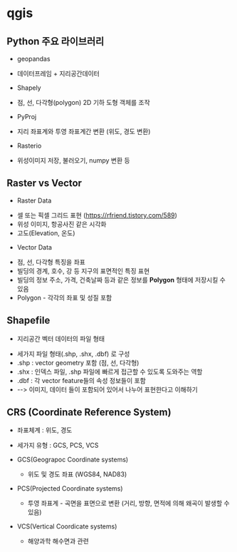 # qgis

## Python 주요 라이브러리

- geopandas 
 + 데이터프레임 + 지리공간데이터

- Shapely
 + 점, 선, 다각형(polygon) 2D 기하 도형 객체를 조작

- PyProj
 + 지리 좌표계와 투영 좌표계간 변환 (위도, 경도 변환)

- Rasterio
 + 위성이미지 저장, 불러오기, numpy 변환 등

## Raster vs Vector
- Raster Data
 + 셀 또는 픽셀 그리드 표현 (https://rfriend.tistory.com/589)
 + 위성 이미지, 항공사진 같은 시각화
 + 고도(Elevation, 온도)

- Vector Data
 + 점, 선, 다각형 특징을 좌표
 + 빌딩의 경계, 호수, 강 등 지구의 표면적인 특징 표현
 + 빌딩의 정보 주소, 가격, 건축날짜 등과 같은 정보를 **Polygon** 형태에 저장시킬 수 있음
 + Polygon - 각각의 좌표 및 성질 포함

## Shapefile
- 지리공간 벡터 데이터의 파일 형태
 + 세가지 파일 형태(.shp, .shx, .dbf) 로 구성
 + .shp : vector geometry 포함 (점, 선, 다각형)
 + .shx : 인덱스 파일, .shp 파일에 빠르게 접근할 수 있도록 도와주는 역할
 + .dbf : 각 vector feature들의 속성 정보들이 포함 
 + --> 이미지, 데이터 들이 포함되어 있어서 나누어 표현한다고 이해하기

## CRS (Coordinate Reference System)
- 좌표체계 : 위도, 경도

- 세가지 유형 : GCS, PCS, VCS
 + GCS(Geograpoc Coordinate systems) 
   + 위도 및 경도 좌표 (WGS84, NAD83)

 + PCS(Projected Coordinate systems)
   + 투영 좌표계 - 곡면을 표면으로 변환 (거리, 방향, 면적에 의해 왜곡이 발생할 수 있음)

 + VCS(Vertical Coordicate systems)
   + 해양과학 해수면과 관련
